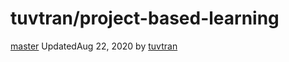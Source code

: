 # tuvtran/project-based-learning

[master]() UpdatedAug 22, 2020 by [tuvtran](https://github.com/tuvtran)

